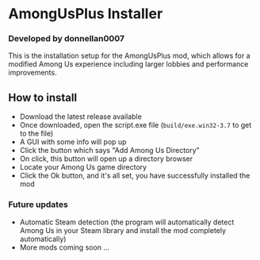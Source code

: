 # AmongUsPlus Installer
### Developed by donnellan0007

This is the installation setup for the AmongUsPlus mod, which allows for a modified Among Us experience including larger lobbies and performance improvements.

## How to install
* Download the latest release available
* Once downloaded, open the script.exe file (`build/exe.win32-3.7` to get to the file)
* A GUI with some info will pop up
* Click the button which says "Add Among Us Directory"
* On click, this button will open up a directory browser
* Locate your Among Us game directory
* Click the Ok button, and it's all set, you have successfully installed the mod

### Future updates
* Automatic Steam detection (the program will automatically detect Among Us in your Steam library and install the mod completely automatically)
* More mods coming soon ...
